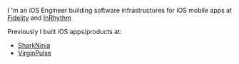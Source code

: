
I 'm an iOS Engineer building software infrastructures for iOS mobile apps at <a href="https://www.fidelity.com/" target="_blank">Fidelity</a> and <a href="https://www.inrhythm.com/" target="_blank">InRhythm</a>

Previously I built iOS apps/products at: 
 - <a href="https://www.sharkninja.com/" target="_blank">SharkNinja</a>
 - <a href="https://www.virginpulse.com/" target="_blank">VirginPulse</a>


<!--
Enterpise project I contributed into:
- 


Here are some ideas to get you started:

- 🔭 I’m currently working on ...
- 🌱 I’m currently learning ...
- 👯 I’m looking to collaborate on ...
- 🤔 I’m looking for help with ...
- 💬 Ask me about ...
- 📫 How to reach me: ...
- 😄 Pronouns: ...
- ⚡ Fun fact: ...
-->
